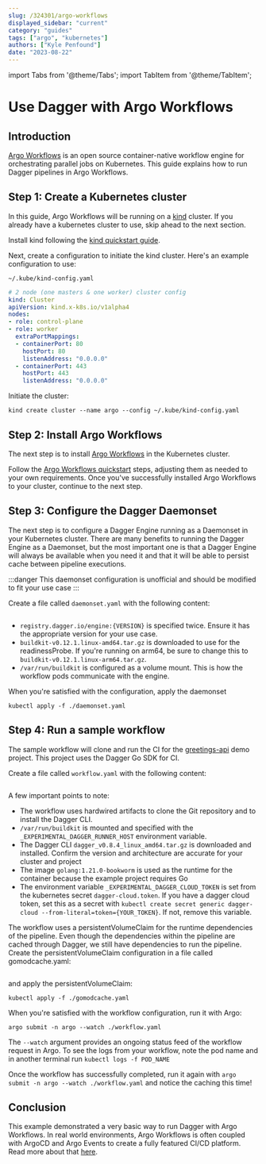 ```yaml
---
slug: /324301/argo-workflows
displayed_sidebar: "current"
category: "guides"
tags: ["argo", "kubernetes"]
authors: ["Kyle Penfound"]
date: "2023-08-22"
---
```


import Tabs from '@theme/Tabs';
import TabItem from '@theme/TabItem';

# Use Dagger with Argo Workflows

## Introduction

[Argo Workflows](https://argoproj.github.io/argo-workflows/) is an open source container-native workflow engine for orchestrating parallel jobs on Kubernetes. This guide explains how to run Dagger pipelines in Argo Workflows. 

## Step 1: Create a Kubernetes cluster

In this guide, Argo Workflows will be running on a [kind](https://kind.sigs.k8s.io/) cluster. If you already have a kubernetes cluster to use, skip ahead to the next section.

Install kind following the [kind quickstart guide](https://kind.sigs.k8s.io/docs/user/quick-start/). 

Next, create a configuration to initiate the kind cluster. Here's an example configuration to use:

`~/.kube/kind-config.yaml`

```yaml
# 2 node (one masters & one worker) cluster config
kind: Cluster
apiVersion: kind.x-k8s.io/v1alpha4
nodes:
- role: control-plane
- role: worker
  extraPortMappings:
  - containerPort: 80
    hostPort: 80
    listenAddress: "0.0.0.0"
  - containerPort: 443
    hostPort: 443
    listenAddress: "0.0.0.0"
```

Initiate the cluster:

`kind create cluster --name argo --config ~/.kube/kind-config.yaml`

## Step 2: Install Argo Workflows

The next step is to install [Argo Workflows](https://argoproj.github.io/argo-workflows/) in the Kubernetes cluster.

Follow the [Argo Workflows quickstart](https://github.com/argoproj/argo-workflows/blob/master/docs/quick-start.md) steps, adjusting them as needed to your own requirements. Once you've successfully installed Argo Workflows to your cluster, continue to the next step.

## Step 3: Configure the Dagger Daemonset

The next step is to configure a Dagger Engine running as a Daemonset in your Kubernetes cluster. There are many benefits to running the Dagger Engine as a Daemonset, but the most important one is that a Dagger Engine will always be available when you need it and that it will be able to persist cache between pipeline executions.

:::danger
This daemonset configuration is unofficial and should be modified to fit your use case
:::

Create a file called `daemonset.yaml` with the following content:

```yaml file=./snippets/argo-workflows/daemonset.yaml
```

- `registry.dagger.io/engine:{VERSION}` is specified twice. Ensure it has the appropriate version for your use case.
- `buildkit-v0.12.1.linux-amd64.tar.gz` is downloaded to use for the readinessProbe. If you're running on arm64, be sure to change this to `buildkit-v0.12.1.linux-arm64.tar.gz`.
- `/var/run/buildkit` is configured as a volume mount. This is how the workflow pods communicate with the engine.

When you're satisfied with the configuration, apply the daemonset

`kubectl apply -f ./daemonset.yaml`

## Step 4: Run a sample workflow

The sample workflow will clone and run the CI for the [greetings-api](https://github.com/kpenfound/greetings-api) demo project. This project uses the Dagger Go SDK for CI.

Create a file called `workflow.yaml` with the following content:

```yaml file=./snippets/argo-workflows/workflow.yaml
```
A few important points to note:
- The workflow uses hardwired artifacts to clone the Git repository and to install the Dagger CLI.
- `/var/run/buildkit` is mounted and specified with the `_EXPERIMENTAL_DAGGER_RUNNER_HOST` environment variable.
- The Dagger CLI `dagger_v0.8.4_linux_amd64.tar.gz` is downloaded and installed. Confirm the version and architecture are accurate for your cluster and project
- The image `golang:1.21.0-bookworm` is used as the runtime for the container because the example project requires Go
- The environment variable `_EXPERIMENTAL_DAGGER_CLOUD_TOKEN` is set from the kubernetes secret `dagger-cloud.token`. If you have a dagger cloud token, set this as a secret with `kubectl create secret generic dagger-cloud --from-literal=token={YOUR_TOKEN}`. If not, remove this variable.

The workflow uses a persistentVolumeClaim for the runtime dependencies of the pipeline. Even though the dependencies within the pipeline are cached through Dagger, we still have dependencies to run the pipeline. Create the persistentVolumeClaim configuration in a file called gomodcache.yaml:

```yaml file=./snippets/argo-workflows/gomodcache.yaml
```

and apply the persistentVolumeClaim:

 `kubectl apply -f ./gomodcache.yaml`

When you're satisfied with the workflow configuration, run it with Argo:

`argo submit -n argo --watch ./workflow.yaml`

The `--watch` argument provides an ongoing status feed of the workflow request in Argo. To see the logs from your workflow, note the pod name and in another terminal run `kubectl logs -f POD_NAME`

Once the workflow has successfully completed, run it again with `argo submit -n argo --watch ./workflow.yaml` and notice the caching this time!

## Conclusion

This example demonstrated a very basic way to run Dagger with Argo Workflows. In real world environments, Argo Workflows is often coupled with ArgoCD and Argo Events to create a fully featured CI/CD platform. Read more about that [here](https://medium.com/atlantbh/implementing-ci-cd-pipeline-using-argo-workflows-and-argo-events-6417dd157566).
